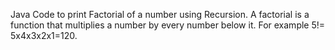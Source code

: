Java Code to print Factorial of a number using Recursion.
A factorial is a function that multiplies a number by every number below it. For example 5!= 5x4x3x2x1=120.
